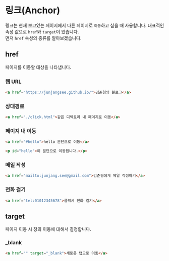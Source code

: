 # 링크(Anchor)

링크는 현재 보고있는 페이지에서 다른 페이지로 `이동`하고 싶을 때 사용합니다. 대표적인 속성 값으로 `href`와 `target`이 있습니다.<br/>
먼저 `href` 속성의 종류를 알아보겠습니다.

## href

페이지를 이동할 대상을 나타냅니다.

### 웹 URL

```html
<a href="https://junjangsee.github.io/">김준형의 블로그</a>
```

### 상대경로

```html
<a href="./click.html">같은 디렉토리 내 페이지로 이동</a>
```

### 페이지 내 이동

```html
<a href="#hello">hello 문단으로 이동</a>

<p id="hello">이 문단으로 이동됩니다.</p>
```

### 메일 작성

```html
<a href="mailto:junjang.see@gmail.com">김준형에게 메일 작성하기</a>
```

### 전화 걸기

```html
<a href="tel:01012345678">클릭시 전화 걸기</a>
```

## target

페이지 이동 시 창의 이동에 대해서 결정합니다.

### \_blank

```html
<a href="" target="_blank">새로운 탭으로 이동</a>
```
